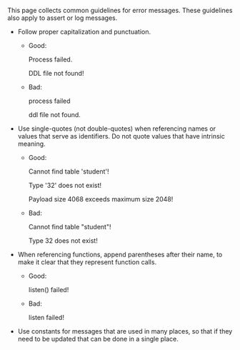 This page collects common guidelines for error messages. These guidelines also apply to assert or log messages.

* Follow proper capitalization and punctuation.
  * Good:<br>

    Process failed.<br>

    DDL file not found!<br>

  * Bad:

    process failed

    ddl file not found.

* Use single-quotes (not double-quotes) when referencing names or values that serve as identifiers. Do not quote values that have intrinsic meaning.

  * Good:

    Cannot find table 'student'!

    Type '32' does not exist!

    Payload size 4068 exceeds maximum size 2048!

  * Bad:

    Cannot find table "student"!

    Type 32 does not exist!

* When referencing functions, append parentheses after their name, to make it clear that they represent function calls.
  * Good:

    listen() failed!

  * Bad:

    listen failed!

* Use constants for messages that are used in many places, so that if they need to be updated that can be done in a single place.
